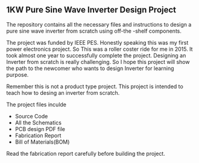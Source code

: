 ## 1KW Pure Sine Wave Inverter Design Project 
The repository  contains all the necessary files and instructions to design a pure sine wave inverter from scratch using off-the -shelf components. 

The project was funded by IEEE PES. Honestly speaking this was my first power electronics project. So This was a roller coster ride for me in 2015. It took almost one year to successfully complete the project. Designing an Inverter from scratch is really challenging. So I hope this project will show the path to the newcomer who wants to design Inverter for learning purpose.

Remember this is not a product type project. This project is intended to teach how to desing an inverter from scratch. 

The project files inculde 
 - Source Code 
 - All the Schematics
 - PCB design PDF file 
 - Fabrication Report 
 - Bill of Materials(BOM)

 Read the fabrication report carefully before building the project.